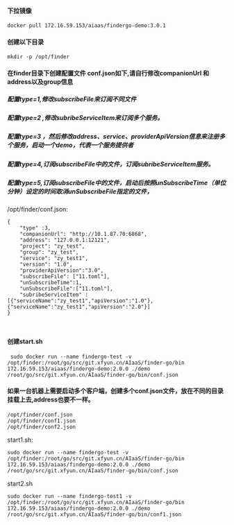 
#### 下拉镜像
````
docker pull 172.16.59.153/aiaas/findergo-demo:3.0.1
````
#### 创建以下目录
````
mkdir -p /opt/finder
````
#### 在finder目录下创建配置文件 conf.json如下,请自行修改companionUrl 和 address以及group信息

##### 配置type=1,修改subscribeFile来订阅不同文件
##### 配置type=2 ,修改subribeServiceItem来订阅多个服务。
##### 配置type=3 ，然后修改address、service、providerApiVersion信息来注册多个服务，启动一个demo，代表一个服务提供者
##### 配置type=4,订阅subscribeFile中的文件，订阅subribeServiceItem服务。
##### 配置type=5,订阅subscribeFile中的文件，启动后按照unSubscribeTime（单位分钟）设定的时间取消unSubscribeFile指定的文件，
/opt/finder/conf.json:
````
{
	"type" :3,
	"companionUrl": "http://10.1.87.70:6868",
	"address": "127.0.0.1:12121",
	"project": "zy_test",
	"group": "zy_test",
	"service": "zy_test1",
	"version": "1.0",
	"providerApiVersion":"3.0",
	"subscribeFile": ["11.toml"],
	"unSubscribeTime":1,
	"unSubscribeFile":["11.toml"],
	"subribeServiceItem" :[{"serviceName":"zy_test1","apiVersion":"1.0"},{"serviceName":"zy_test1","apiVersion":"2.0"}]
}



````
#### 创建start.sh
````
 sudo docker run --name findergo-test -v /opt/finder:/root/go/src/git.xfyun.cn/AIaaS/finder-go/bin 172.16.59.153/aiaas/findergo-demo:2.0.0 ./demo /root/go/src/git.xfyun.cn/AIaaS/finder-go/bin/conf.json

````

#### 如果一台机器上需要启动多个客户端，创建多个conf.json文件，放在不同的目录挂载上去,address也要不一样。
````
/opt/finder/conf.json
/opt/finder/conf1.json
/opt/finder/conf2.json
````
start1.sh:

````
sudo docker run --name findergo-test -v /opt/finder:/root/go/src/git.xfyun.cn/AIaaS/finder-go/bin 172.16.59.153/aiaas/findergo-demo:2.0.0 ./demo /root/go/src/git.xfyun.cn/AIaaS/finder-go/bin/conf.json

````
start2.sh
````
sudo docker run --name findergo-test1 -v /opt/finder:/root/go/src/git.xfyun.cn/AIaaS/finder-go/bin 172.16.59.153/aiaas/findergo-demo:2.0.0 ./demo /root/go/src/git.xfyun.cn/AIaaS/finder-go/bin/conf1.json
````
